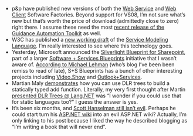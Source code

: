 -   p&p have published new versions of both the [Web
    Service](http://www.codeplex.com/servicefactory) and [Web
    Client](http://www.codeplex.com/websf) Software Factories. Beyond
    support for VS08, I’m not sure what’s new but that’s worth the price
    of download (admittedly close to zero) right there. I assume these
    need the most [recent release of the Guidance Automation
    Toolkit](http://blogs.msdn.com/agile/archive/2008/02/15/gax-gat-february-2008-final-release.aspx)
    as well.
-   W3C has published a [new working
    draft](http://www.w3.org/TR/2008/WD-sml-20080303/) of the [Service
    Modeling Language](http://www.w3.org/XML/SML/). I’m really
    interested to see where this technology goes.
-   Yesterday, Microsoft announced the [Silverlight Blueprint for
    Sharepoint](http://msdn2.microsoft.com/en-us/sharepoint/cc303301.aspx),
    part of a larger [Software + Services
    Blueprints](http://channel9.msdn.com/blueprints) initiative that I
    wasn’t aware of. [According to Michael
    Lehman](http://blogs.msdn.com/mglehman/archive/2008/02/11/software-plus-services-blueprints-for-vs2008-now-live.aspx)
    (who’s blog I’ve been been remiss to read of late), S+S Blueprints
    has a bunch of other interesting projects including
    [Video.Show](http://www.codeplex.com/videoshow) and
    [Outlook+Services](http://www.codeplex.com/ssblueprints/Release/ProjectReleases.aspx?ReleaseId=10627).
-   Martian Maly
    [demonstrates](http://blogs.msdn.com/mmaly/archive/2008/02/29/building-a-dlr-language-answering-some-questions.aspx)
    how you can use DLR trees to build a statically typed add function.
    Literally, my very first thought after Martin [presented DLR Trees @
    Lang.NET](http://devhawk.net/2008/01/31/morning-coffee-141-lang-net-08-edition/)
    was “I wonder if you could use that for static languages too?” I
    guess the answer is yes.
-   It’s been six months, and [Scott Hanselman still isn’t
    evil](http://www.hanselman.com/blog/SixMonthsInTheInsideAmIEvilYet.aspx).
    Perhaps he could start turn his [ASP.NET wiki](http://wiki.asp.net/)
    into an evil ASP.NET wiki? Actually, I’m only linking to his post
    because I liked the way he described blogging as “I’m writing a book
    that will never end”.


